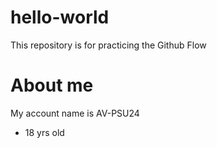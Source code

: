 # hello-world
This repository is for practicing the Github Flow
# About me
My account name is AV-PSU24
- 18 yrs old

